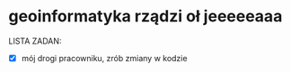 # geoinformatyka rządzi oł jeeeeeaaa

LISTA ZADAN:

- [x] mój drogi pracowniku, zrób zmiany w kodzie

